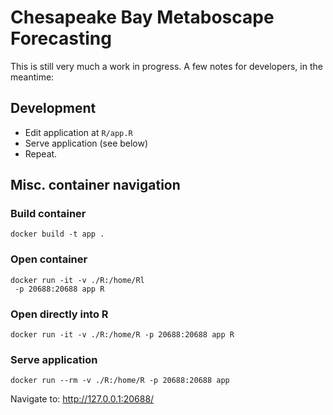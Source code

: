 # Chesapeake Bay Metaboscape Forecasting

This is still very much a work in progress. A few notes for developers, in the 
meantime:

## Development
 - Edit application at `R/app.R`
 - Serve application (see below)
 - Repeat.

## Misc. container navigation
### Build container
```
docker build -t app .
```

### Open container
```
docker run -it -v ./R:/home/Rl
 -p 20688:20688 app R
```

### Open directly into R
```
docker run -it -v ./R:/home/R -p 20688:20688 app R
```

### Serve application
```
docker run --rm -v ./R:/home/R -p 20688:20688 app
```
Navigate to: http://127.0.0.1:20688/